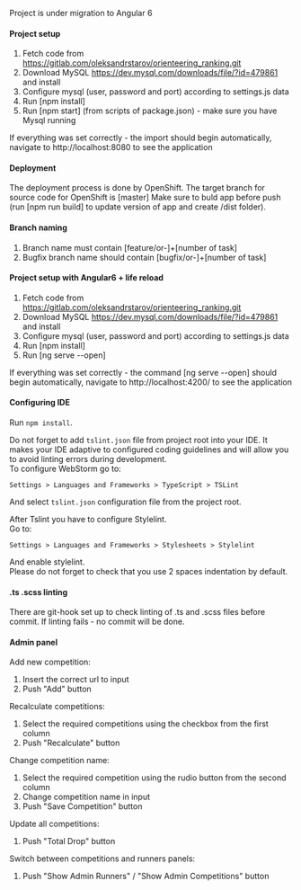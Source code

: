 Project is under migration to Angular 6

#### Project setup

1. Fetch code from https://gitlab.com/oleksandrstarov/orienteering_ranking.git 
2. Download MySQL https://dev.mysql.com/downloads/file/?id=479861 and install
3. Configure mysql (user, password and port) according to settings.js data
4. Run [npm install]
5. Run [npm start] (from scripts of package.json) - make sure you have Mysql running

If everything was set correctly - the import should begin automatically,
navigate to http://localhost:8080 to see the application

#### Deployment
The deployment process is done by OpenShift.
The target branch for source code for OpenShift is [master]
Make sure to buld app before push (run [npm run build] to update version of app and create /dist folder).  


#### Branch naming

 1. Branch name must contain [feature/or-]+[number of task]
 2. Bugfix branch name should contain [bugfix/or-]+[number of task]

#### Project setup with Angular6 + life reload

 1. Fetch code from https://gitlab.com/oleksandrstarov/orienteering_ranking.git 
 2. Download MySQL https://dev.mysql.com/downloads/file/?id=479861 and install
 3. Configure mysql (user, password and port) according to settings.js data
 4. Run [npm install]
 5. Run [ng serve --open]

If everything was set correctly - the command [ng serve --open] should begin automatically,
navigate to http://localhost:4200/ to see the application


#### Configuring IDE
Run `npm install`. 

Do not forget to add `tslint.json` file from project root into your IDE. It makes your IDE adaptive to configured coding guidelines and will allow you to avoid linting errors during development.  
To configure WebStorm go to:
```
Settings > Languages and Frameworks > TypeScript > TSLint
```
And select `tslint.json` configuration file from the project root.

After Tslint you have to configure Stylelint.  
Go to:
```
Settings > Languages and Frameworks > Stylesheets > Stylelint
```
And enable stylelint.  
Please do not forget to check that you use 2 spaces indentation by default.

#### .ts .scss linting

There are git-hook set up to check linting of .ts and .scss files before commit. If linting fails - no commit will be done.

#### Admin panel 
Add new competition:
1.  Insert the correct url to input
2.  Push "Add" button

Recalculate competitions:
1.  Select the required competitions using the checkbox from the first column
2.  Push "Recalculate" button

Change competition name:
1.  Select the required competition using the rudio button from the second column
2.  Change competition name in input
3.  Push "Save Competition" button

Update all competitions:
1.  Push "Total Drop" button

Switch between competitions and runners panels:
1.  Push "Show Admin Runners" / "Show Admin Competitions" button